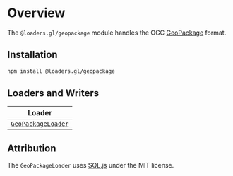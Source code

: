 # Overview

The `@loaders.gl/geopackage` module handles the OGC [GeoPackage](https://www.geopackage.org/) format.

## Installation

```bash
npm install @loaders.gl/geopackage
```

## Loaders and Writers

| Loader                                                                        |
| ----------------------------------------------------------------------------- |
| [`GeoPackageLoader`](modules/geopackage/docs/api-reference/geopackage-loader) |

## Attribution

The `GeoPackageLoader` uses [SQL.js](https://sql.js.org/) under the MIT license.

